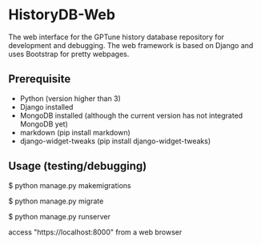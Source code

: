 # HistoryDB-Web

The web interface for the GPTune history database repository for development and debugging.
The web framework is based on Django and uses Bootstrap for pretty webpages.

## Prerequisite

- Python (version higher than 3)
- Django installed
- MongoDB installed (although the current version has not integrated MongoDB yet)
- markdown (pip install markdown)
- django-widget-tweaks (pip install django-widget-tweaks)

## Usage (testing/debugging)

$ python manage.py makemigrations

$ python manage.py migrate

$ python manage.py runserver

access "https://localhost:8000" from a web browser
